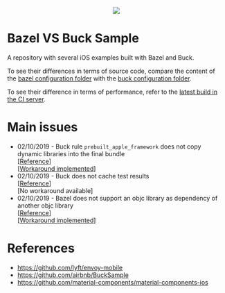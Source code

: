 <p align="center">
  <a href="https://dev.azure.com/acecilia/BazelVSBuckSample/_build/latest?definitionId=1&branchName=master">
    <img src="https://dev.azure.com/acecilia/BazelVSBuckSample/_apis/build/status/acecilia.BazelVSBuckSample?branchName=master"/>
  </a>
</p>

# Bazel VS Buck Sample

A repository with several iOS examples built with Bazel and Buck.

To see their differences in terms of source code, compare the content of the [bazel configuration folder](config/bazel_config) with the [buck configuration folder](config/buck_config).

To see their difference in terms of performance, refer to the [latest build in the CI server](https://dev.azure.com/acecilia/BazelVSBuckSample/_build/latest?definitionId=1&branchName=master).

# Main issues

* 02/10/2019 - Buck rule `prebuilt_apple_framework` does not copy dynamic libraries into the final bundle  
[[Reference](https://github.com/facebook/buck/issues/2058)]  
[[Workaround implemented](https://github.com/acecilia/BazelVSBuckSample/blob/master/config/buck_config/rule_interfaces.bzl#L10)]
* 02/10/2019 - Buck does not cache test results  
[[Reference](https://github.com/facebook/buck/issues/2320)]  
[No workaround available]
* 02/10/2019 - Bazel does not support an objc library as dependency of another objc library  
[[Reference](https://github.com/bazelbuild/bazel/issues/9461)]  
[[Workaround implemented](https://github.com/acecilia/BazelVSBuckSample/blob/master/config/bazel_config/rule_interfaces.bzl#L46)]

# References

* https://github.com/lyft/envoy-mobile
* https://github.com/airbnb/BuckSample
* https://github.com/material-components/material-components-ios
